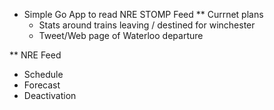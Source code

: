* Simple Go App to read NRE STOMP Feed
** Currnet plans
  - Stats around trains leaving / destined for winchester
  - Tweet/Web page of Waterloo departure

** NRE Feed
  - Schedule
  - Forecast
  - Deactivation
